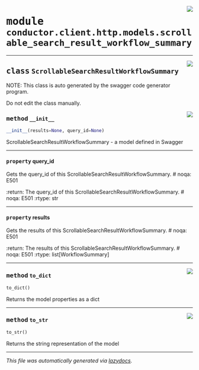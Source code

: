 <!-- markdownlint-disable -->

<a href="../src/conductor/client/http/models/scrollable_search_result_workflow_summary.py#L0"><img align="right" style="float:right;" src="https://img.shields.io/badge/-source-cccccc?style=flat-square"></a>

# <kbd>module</kbd> `conductor.client.http.models.scrollable_search_result_workflow_summary`






---

<a href="../src/conductor/client/http/models/scrollable_search_result_workflow_summary.py#L6"><img align="right" style="float:right;" src="https://img.shields.io/badge/-source-cccccc?style=flat-square"></a>

## <kbd>class</kbd> `ScrollableSearchResultWorkflowSummary`
NOTE: This class is auto generated by the swagger code generator program. 

Do not edit the class manually. 

<a href="../src/conductor/client/http/models/scrollable_search_result_workflow_summary.py#L28"><img align="right" style="float:right;" src="https://img.shields.io/badge/-source-cccccc?style=flat-square"></a>

### <kbd>method</kbd> `__init__`

```python
__init__(results=None, query_id=None)
```

ScrollableSearchResultWorkflowSummary - a model defined in Swagger 


---

#### <kbd>property</kbd> query_id

Gets the query_id of this ScrollableSearchResultWorkflowSummary.  # noqa: E501 



:return: The query_id of this ScrollableSearchResultWorkflowSummary.  # noqa: E501 :rtype: str 

---

#### <kbd>property</kbd> results

Gets the results of this ScrollableSearchResultWorkflowSummary.  # noqa: E501 



:return: The results of this ScrollableSearchResultWorkflowSummary.  # noqa: E501 :rtype: list[WorkflowSummary] 



---

<a href="../src/conductor/client/http/models/scrollable_search_result_workflow_summary.py#L80"><img align="right" style="float:right;" src="https://img.shields.io/badge/-source-cccccc?style=flat-square"></a>

### <kbd>method</kbd> `to_dict`

```python
to_dict()
```

Returns the model properties as a dict 

---

<a href="../src/conductor/client/http/models/scrollable_search_result_workflow_summary.py#L107"><img align="right" style="float:right;" src="https://img.shields.io/badge/-source-cccccc?style=flat-square"></a>

### <kbd>method</kbd> `to_str`

```python
to_str()
```

Returns the string representation of the model 




---

_This file was automatically generated via [lazydocs](https://github.com/ml-tooling/lazydocs)._
